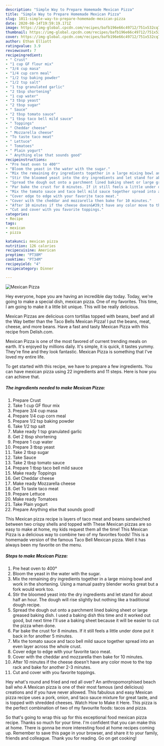 ```yaml
---
description: "Simple Way to Prepare Homemade Mexican Pizza"
title: "Simple Way to Prepare Homemade Mexican Pizza"
slug: 1011-simple-way-to-prepare-homemade-mexican-pizza
date: 2020-08-14T19:59:19.171Z
image: https://img-global.cpcdn.com/recipes/bafb196e66c49712/751x532cq70/mexican-pizza-recipe-main-photo.jpg
thumbnail: https://img-global.cpcdn.com/recipes/bafb196e66c49712/751x532cq70/mexican-pizza-recipe-main-photo.jpg
cover: https://img-global.cpcdn.com/recipes/bafb196e66c49712/751x532cq70/mexican-pizza-recipe-main-photo.jpg
author: Ethan Elliott
ratingvalue: 3.9
reviewcount: 7
recipeingredient:
- " Crust"
- "1 cup GF flour mix"
- "3/4 cup masa"
- "1/4 cup corn meal"
- "1/2 tsp baking powder"
- "1/2 tsp salt"
- "1 tsp granulated garlic"
- "2 tbsp shortening"
- "1 cup water"
- "3 tbsp yeast"
- "2 tbsp sugar"
- " Sauce"
- "2 tbsp tomato sauce"
- "1 tbsp taco bell mild sauce"
- " Toppings"
- " Cheddar cheese"
- " Mozzarella cheese"
- "To taste taco meat"
- " Lettuce"
- " Tomatoes"
- " Plain yogurt"
- " Anything else that sounds good"
recipeinstructions:
- "Pre heat oven to 400°"
- "Bloom the yeast in the water with the sugar."
- "Mix the remaining dry ingredients together in a large mixing bowl and work in the shortening. Using a manual pastry blender works great but a fork would work too."
- "Stir the bloomed yeast into the dry ingredients and let stand for about half an hour. The dough will rise slightly but nothing like a traditional dough recipe."
- "Spread the dough out onto a parchment lined baking sheet or large greased baking dish. I used a baking dish this time and it worked out good, but next time I&#39;ll use a baking sheet because it will be easier to cut the pizza when done."
- "Par bake the crust for 8 minutes. If it still feels a little under done put it back in for another 5 minutes."
- "Mix the tomato sauce and taco bell mild sauce together spread into an even layer across the whole crust."
- "Cover edge to edge with your favorite taco meat."
- "Cover with the cheddar and mozzarella then bake for 10 minutes."
- "After 10 minutes if the cheese doesn&#39;t have any color move to the top rack and bake for another 2-3 minutes."
- "Cut and cover with you favorite toppings."
categories:
- Recipe
tags:
- mexican
- pizza

katakunci: mexican pizza 
nutrition: 126 calories
recipecuisine: American
preptime: "PT38M"
cooktime: "PT34M"
recipeyield: "4"
recipecategory: Dinner

---
```



![Mexican Pizza](https://img-global.cpcdn.com/recipes/bafb196e66c49712/751x532cq70/mexican-pizza-recipe-main-photo.jpg)

Hey everyone, hope you are having an incredible day today. Today, we're going to make a special dish, mexican pizza. One of my favorites. This time, I am going to make it a little bit unique. This will be really delicious.

Mexican Pizzas are delicious corn tortillas topped with beans, beef and all the Way better than the Taco Bells Mexican Pizza! I put the beans, meat, cheese, and more beans. Have a fast and tasty Mexican Pizza with this recipe from Delish.com.

Mexican Pizza is one of the most favored of current trending meals on earth. It's enjoyed by millions daily. It's simple, it is quick, it tastes yummy. They're fine and they look fantastic. Mexican Pizza is something that I've loved my entire life.


To get started with this recipe, we have to prepare a few ingredients. You can have mexican pizza using 22 ingredients and 11 steps. Here is how you can achieve that.

<!--inarticleads1-->

##### The ingredients needed to make Mexican Pizza:

1. Prepare  Crust
1. Take 1 cup GF flour mix
1. Prepare 3/4 cup masa
1. Prepare 1/4 cup corn meal
1. Prepare 1/2 tsp baking powder
1. Take 1/2 tsp salt
1. Make ready 1 tsp granulated garlic
1. Get 2 tbsp shortening
1. Prepare 1 cup water
1. Prepare 3 tbsp yeast
1. Take 2 tbsp sugar
1. Take  Sauce
1. Take 2 tbsp tomato sauce
1. Prepare 1 tbsp taco bell mild sauce
1. Make ready  Toppings
1. Get  Cheddar cheese
1. Make ready  Mozzarella cheese
1. Get To taste taco meat
1. Prepare  Lettuce
1. Make ready  Tomatoes
1. Take  Plain yogurt
1. Prepare  Anything else that sounds good!


This Mexican pizza recipe is layers of taco meat and beans sandwiched between two crispy shells and topped with These Mexican pizzas are so easy to make at home, my kids request them all the time! This Mexican Pizza is a delicious way to combine two of my favorites foods! This is a homemade version of the famous Taco Bell Mexican pizza. Well it has always been my favorite on the menu. 

<!--inarticleads2-->

##### Steps to make Mexican Pizza:

1. Pre heat oven to 400°
1. Bloom the yeast in the water with the sugar.
1. Mix the remaining dry ingredients together in a large mixing bowl and work in the shortening. Using a manual pastry blender works great but a fork would work too.
1. Stir the bloomed yeast into the dry ingredients and let stand for about half an hour. The dough will rise slightly but nothing like a traditional dough recipe.
1. Spread the dough out onto a parchment lined baking sheet or large greased baking dish. I used a baking dish this time and it worked out good, but next time I&#39;ll use a baking sheet because it will be easier to cut the pizza when done.
1. Par bake the crust for 8 minutes. If it still feels a little under done put it back in for another 5 minutes.
1. Mix the tomato sauce and taco bell mild sauce together spread into an even layer across the whole crust.
1. Cover edge to edge with your favorite taco meat.
1. Cover with the cheddar and mozzarella then bake for 10 minutes.
1. After 10 minutes if the cheese doesn&#39;t have any color move to the top rack and bake for another 2-3 minutes.
1. Cut and cover with you favorite toppings.


Hey what&#39;s round and fried and red all over? An anthropomorphised beach ball who A Mexican pizza is one of their most famous (and delicious) creations and if you have never allowed. This fabulous and easy Mexican pizza recipe uses a pork, onion, and taco sauce mixture for great taste, and is topped with shredded cheeses. Watch How to Make it Here. This pizza is the perfect combination of two of my favourite foods: tacos and pizza. 

So that's going to wrap this up for this exceptional food mexican pizza recipe. Thanks so much for your time. I'm confident that you can make this at home. There is gonna be more interesting food at home recipes coming up. Remember to save this page in your browser, and share it to your family, friends and colleague. Thank you for reading. Go on get cooking!
